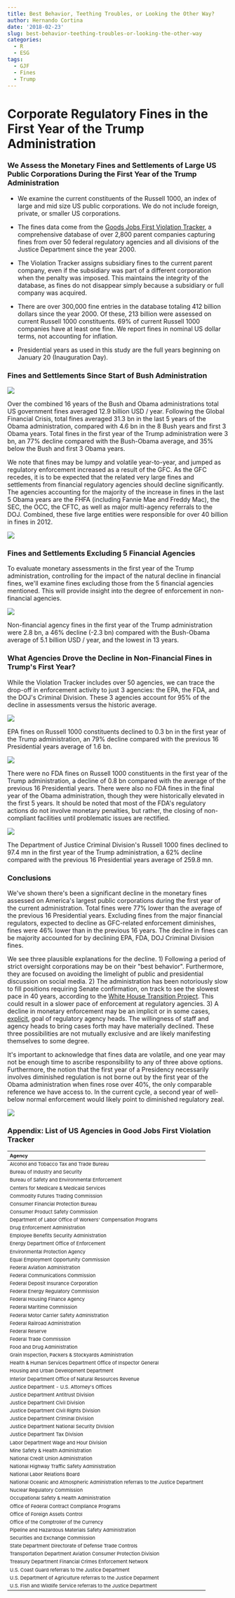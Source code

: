 ```yaml
---
title: Best Behavior, Teething Troubles, or Looking the Other Way?
author: Hernando Cortina
date: '2018-02-23'
slug: best-behavior-teething-troubles-or-looking-the-other-way
categories:
  - R
  - ESG
tags:
  - GJF
  - Fines
  - Trump
---
```


# Corporate Regulatory Fines in the First Year of the Trump Administration

### We Assess the Monetary Fines and Settlements of Large US Public Corporations During the First Year of the Trump Administration

- We examine the current constituents of the Russell 1000, an index of large and mid size US public corporations.  We do not include foreign, private, or smaller US corporations.

- The fines data come from the [Goods Jobs First Violation Tracker](https://www.goodjobsfirst.org/violation-tracker), a comprehensive database of over 2,800 parent companies capturing fines from over 50 federal regulatory agencies and all divisions of the Justice Department since the year 2000.

- The Violation Tracker assigns subsidiary fines to the current parent company, even if the subsidiary was part of a different corporation when the penalty was imposed. This maintains the integrity of the database, as fines do not disappear simply because a subsidiary or full company was acquired.

- There are over 300,000 fine entries in the database totaling 412 billion dollars since the year 2000. Of these, 213 billion were assessed on current Russell 1000 constituents. 69% of current Russell 1000 companies have at least one fine.  We report fines in nominal US dollar terms, not accounting for inflation.

- Presidential years as used in this study are the full years beginning on January 20 (Inauguration Day).

### Fines and Settlements Since Start of Bush Administration

<img src="/images/lookingtheotherwayblog_files/figure-html/trend-1.png" style="display: block; margin: auto;" />

Over the combined 16 years of the Bush and Obama administrations total US government fines averaged 12.9 billion USD / year. Following the Global Financial Crisis, total fines averaged 31.3 bn in the last 5 years of the Obama administration, compared with 4.6 bn in the 8 Bush years and first 3 Obama years. Total fines in the first year of the Trump administration were 3 bn, an 77% decline compared with the Bush-Obama average, and 35% below the Bush and first 3 Obama years.

We note that fines may be lumpy and volatile year-to-year, and jumped as regulatory enforcement increased as a result of the GFC.  As the GFC recedes, it is to be expected that the related very large fines and settlements from financial regulatory agencies should decline significantly. The agencies accounting for the majority of the increase in fines in the last 5 Obama years are the FHFA (including Fannie Mae and Freddy Mac), the SEC, the OCC, the CFTC, as well as major multi-agency referrals to the DOJ.  Combined, these five large entities were responsible for over 40 billion in fines in 2012.

![](/images/lookingtheotherwayblog_files/figure-html/fin-1.png)

### Fines and Settlements Excluding 5 Financial Agencies

To evaluate monetary assessments in the first year of the Trump administration, controlling for the impact of the natural decline in financial fines, we'll examine fines excluding those from the 5 financial agencies mentioned. This will provide insight into the degree of enforcement in non-financial agencies.

<img src="/images/lookingtheotherwayblog_files/figure-html/nonfin-1.png" style="display: block; margin: auto;" />

Non-financial agency fines in the first year of the Trump administration were 2.8 bn, a 46% decline (-2.3 bn) compared with the Bush-Obama average of 5.1 billion USD / year, and the lowest in 13 years. 

### What Agencies Drove the Decline in Non-Financial Fines in Trump's First Year?

While the Violation Tracker includes over 50 agencies, we can trace the drop-off in enforcement activity to just 3 agencies: the EPA, the FDA, and the DOJ's Criminal Division.  These 3 agencies account for 95% of the decline in assessments versus the historic average.


<img src="/images/lookingtheotherwayblog_files/figure-html/epa-1.png" style="display: block; margin: auto;" />

EPA fines on Russell 1000 constituents declined to 0.3 bn in the first year of the Trump administration, an 79% decline compared with the previous 16 Presidential years average of 1.6 bn.

<img src="/images/lookingtheotherwayblog_files/figure-html/fda-1.png" style="display: block; margin: auto;" />

There were no FDA fines on Russell 1000 constituents in the first year of the Trump administration, a decline of 0.8 bn compared with the average of the previous 16 Presidential years.  There were also no FDA fines in the final year of the Obama administration, though they were historically elevated in the first 5 years.  It should be noted that most of the FDA's regulatory actions do not involve monetary penalties, but rather, the closing of non-compliant facilities until problematic issues are rectified. 


<img src="/images/lookingtheotherwayblog_files/figure-html/dojc-1.png" style="display: block; margin: auto;" />

The Department of Justice Criminal Division's Russell 1000 fines declined to 97.4 mn in the first year of the Trump administration, a 62% decline compared with the previous 16 Presidential years average of 259.8 mn.

### Conclusions
We've shown there's been a significant decline in the monetary fines assessed on America's largest public corporations during the first year of the current administration. Total fines were 77% lower than the average of the previous 16 Presidential years.  Excluding fines from the major financial regulators, expected to decline as GFC-related enforcement diminishes, fines were 46% lower than in the previous 16 years.  The decline in fines can be majority accounted for by declining EPA, FDA, DOJ Criminal Division fines.

We see three plausible explanations for the decline.  1) Following a period of strict oversight corporations may be on their "best behavior". Furthermore, they are focused on avoiding the limelight of public and presidential discussion on social media. 2) The administration has been notoriously slow to fill positions requiring Senate confirmation, on track to see the slowest pace in 40 years, according to the [White House Transition Project](http://whitehousetransitionproject.org/appointments/).  This could result in a slower pace of enforcement at regulatory agencies. 3) A decline in monetary enforcement may be an implicit or in some cases, [explicit](https://www.epa.gov/home/back-basics-agenda), goal of regulatory agency heads.  The willingness of staff and agency heads to bring cases forth may have materially declined.  These three possibilities are not mutually exclusive and are likely manifesting themselves to some degree.  

It's important to acknowledge that fines data are volatile, and one year may not be enough time to ascribe responsibility to any of three above options. Furthermore, the notion that the first year of a Presidency necessarily involves diminished regulation is not borne out by the first year of the Obama administration when fines rose over 40%, the only comparable reference we have access to. In the current cycle, a second year of well-below normal enforcement would likely point to diminished regulatory zeal.

<img src="/images/lookingtheotherwayblog_files/figure-html/ccl-1.png" style="display: block; margin: auto;" />


### Appendix: List of US Agencies in Good Jobs First Violation Tracker
<table class="table table-striped table-hover table-condensed" style="font-size: 11px; margin-left: auto; margin-right: auto;">
 <thead>
  <tr>
   <th style="text-align:left;"> Agency </th>
  </tr>
 </thead>
<tbody>
  <tr>
   <td style="text-align:left;"> Alcohol and Tobacco Tax and Trade Bureau </td>
  </tr>
  <tr>
   <td style="text-align:left;"> Bureau of Industry and Security </td>
  </tr>
  <tr>
   <td style="text-align:left;"> Bureau of Safety and Environmental Enforcement </td>
  </tr>
  <tr>
   <td style="text-align:left;"> Centers for Medicare &amp; Medicaid Services </td>
  </tr>
  <tr>
   <td style="text-align:left;"> Commodity Futures Trading Commission </td>
  </tr>
  <tr>
   <td style="text-align:left;"> Consumer Financial Protection Bureau </td>
  </tr>
  <tr>
   <td style="text-align:left;"> Consumer Product Safety Commission </td>
  </tr>
  <tr>
   <td style="text-align:left;"> Department of Labor Office of Workers' Compensation Programs </td>
  </tr>
  <tr>
   <td style="text-align:left;"> Drug Enforcement Administration </td>
  </tr>
  <tr>
   <td style="text-align:left;"> Employee Benefits Security Administration </td>
  </tr>
  <tr>
   <td style="text-align:left;"> Energy Department Office of Enforcement </td>
  </tr>
  <tr>
   <td style="text-align:left;"> Environmental Protection Agency </td>
  </tr>
  <tr>
   <td style="text-align:left;"> Equal Employment Opportunity Commission </td>
  </tr>
  <tr>
   <td style="text-align:left;"> Federal Aviation Administration </td>
  </tr>
  <tr>
   <td style="text-align:left;"> Federal Communications Commission </td>
  </tr>
  <tr>
   <td style="text-align:left;"> Federal Deposit Insurance Corporation </td>
  </tr>
  <tr>
   <td style="text-align:left;"> Federal Energy Regulatory Commission </td>
  </tr>
  <tr>
   <td style="text-align:left;"> Federal Housing Finance Agency </td>
  </tr>
  <tr>
   <td style="text-align:left;"> Federal Maritime Commission </td>
  </tr>
  <tr>
   <td style="text-align:left;"> Federal Motor Carrier Safety Administration </td>
  </tr>
  <tr>
   <td style="text-align:left;"> Federal Railroad Administration </td>
  </tr>
  <tr>
   <td style="text-align:left;"> Federal Reserve </td>
  </tr>
  <tr>
   <td style="text-align:left;"> Federal Trade Commission </td>
  </tr>
  <tr>
   <td style="text-align:left;"> Food and Drug Administration </td>
  </tr>
  <tr>
   <td style="text-align:left;"> Grain Inspection, Packers &amp; Stockyards Administration </td>
  </tr>
  <tr>
   <td style="text-align:left;"> Health &amp; Human Services Department Office of Inspector General </td>
  </tr>
  <tr>
   <td style="text-align:left;"> Housing and Urban Development Department </td>
  </tr>
  <tr>
   <td style="text-align:left;"> Interior Department Office of Natural Resources Revenue </td>
  </tr>
  <tr>
   <td style="text-align:left;"> Justice Department - U.S. Attorney's Offices </td>
  </tr>
  <tr>
   <td style="text-align:left;"> Justice Department Antitrust Division </td>
  </tr>
  <tr>
   <td style="text-align:left;"> Justice Department Civil Division </td>
  </tr>
  <tr>
   <td style="text-align:left;"> Justice Department Civil Rights Division </td>
  </tr>
  <tr>
   <td style="text-align:left;"> Justice Department Criminal Division </td>
  </tr>
  <tr>
   <td style="text-align:left;"> Justice Department National Security Division </td>
  </tr>
  <tr>
   <td style="text-align:left;"> Justice Department Tax Division </td>
  </tr>
  <tr>
   <td style="text-align:left;"> Labor Department Wage and Hour Division </td>
  </tr>
  <tr>
   <td style="text-align:left;"> Mine Safety &amp; Health Administration </td>
  </tr>
  <tr>
   <td style="text-align:left;"> National Credit Union Administration </td>
  </tr>
  <tr>
   <td style="text-align:left;"> National Highway Traffic Safety Administration </td>
  </tr>
  <tr>
   <td style="text-align:left;"> National Labor Relations Board </td>
  </tr>
  <tr>
   <td style="text-align:left;"> National Oceanic and Atmospheric Administration referrals to the Justice Department </td>
  </tr>
  <tr>
   <td style="text-align:left;"> Nuclear Regulatory Commission </td>
  </tr>
  <tr>
   <td style="text-align:left;"> Occupational Safety &amp; Health Administration </td>
  </tr>
  <tr>
   <td style="text-align:left;"> Office of Federal Contract Compliance Programs </td>
  </tr>
  <tr>
   <td style="text-align:left;"> Office of Foreign Assets Control </td>
  </tr>
  <tr>
   <td style="text-align:left;"> Office of the Comptroller of the Currency </td>
  </tr>
  <tr>
   <td style="text-align:left;"> Pipeline and Hazardous Materials Safety Administration </td>
  </tr>
  <tr>
   <td style="text-align:left;"> Securities and Exchange Commission </td>
  </tr>
  <tr>
   <td style="text-align:left;"> State Department Directorate of Defense Trade Controls </td>
  </tr>
  <tr>
   <td style="text-align:left;"> Transportation Department Aviation Consumer Protection Division </td>
  </tr>
  <tr>
   <td style="text-align:left;"> Treasury Department Financial Crimes Enforcement Network </td>
  </tr>
  <tr>
   <td style="text-align:left;"> U.S. Coast Guard referrals to the Justice Department </td>
  </tr>
  <tr>
   <td style="text-align:left;"> U.S. Department of Agriculture referrals to the Justice Deparment </td>
  </tr>
  <tr>
   <td style="text-align:left;"> U.S. Fish and Wildlife Service referrals to the Justice Department </td>
  </tr>
</tbody>
</table>
